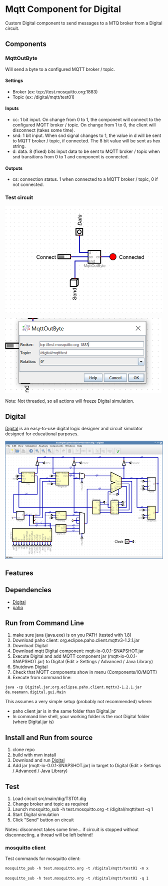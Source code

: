 # Mqtt Component for Digital

Custom Digital component to send messages to a MTQ broker from a Digital circuit.

## Components

### MqttOutByte

Will send a byte to a configured MQTT broker / topic.

#### Settings
- Broker (ex: tcp://test.mosquitto.org:1883)
- Topic (ex: /digital/mqtt/test01)

#### Inputs
- cc: 1 bit input. On change from 0 to 1, the component will connect to the configured MQTT broker / topic. On change from 1 to 0, the client will disconnect (takes some time).
- snd: 1 bit input. When snd signal changes to 1, the value in d will be sent to MQTT broker / topic, if connected. The 8 bit value will be sent as hex string.
- d: data. 8 (fixed) bits input data to be sent to MQTT broker / topic when snd transitions from 0 to 1 and component is connected.

#### Outputs
- cs: connection status. 1 when connected to a MQTT broker / topic, 0 if not connected.

### Test circuit

![TST01_dig](content/tst01dig.png)

![TST01_cfg](content/tst01cfg.png)

Note: Not threaded, so all actions will freeze Digital simulation. 

## Digital 

[Digital](https://github.com/hneemann/Digital) is an easy-to-use digital logic designer and circuit simulator designed for educational purposes.

![screnshot](content/screenshot.png)

## Features

## Dependencies

- [Digital](https://github.com/hneemann/Digital)
- [paho](https://www.eclipse.org/paho/)

## Run from Command Line

1. make sure java (java.exe) is on you PATH (tested with 1.8)
2. Download paho client: org.eclipse.paho.client.mqttv3-1.2.1.jar
3. Download Digital
4. Download mqtt Digital component: mqtt-io-0.0.1-SNAPSHOT.jar
5. Execute Digital and add MQTT component jar (mqtt-io-0.0.1-SNAPSHOT.jar) to Digital (Edit > Settings / Advanced / Java Library)
6. Shutdown Digital
7. Check that MQTT components show in menu (Components/IO/MQTT)
8. Execute from command line: 

```
java -cp Digital.jar;org.eclipse.paho.client.mqttv3-1.2.1.jar de.neemann.digital.gui.Main
```

This assumes a very simple setup (probably not recommended) where:
- paho client jar is in the same folder than Digital.jar
- In command line shell, your working folder is the root Digital folder (where Digital.jar is)


## Install and Run from source

1. clone repo
2. build with mvn install
3. Download and run [Digital](https://github.com/hneemann/Digital)
4. Add jar (mqtt-io-0.0.1-SNAPSHOT.jar) in target to Digital (Edit > Settings / Advanced / Java Library)

## Test

1. Load circuit src/main/dig/TST01.dig
2. Change broker and topic as required
3. Launch mosquitto_sub -h test.mosquitto.org -t /digital/mqtt/test -q 1
4. Start Digital simulation
5. Click "Send" button on circuit

Notes: disconnect takes some time... if circuit is stopped without disconnecting, a thread will be left behind!

### mosquitto client

Test commands for mosquitto client:

```
mosquitto_pub -h test.mosquitto.org -t /digital/mqtt/test01 -m x

mosquitto_sub -h test.mosquitto.org -t /digital/mqtt/test01 -q 1
```

